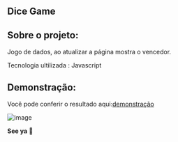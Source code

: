## Dice Game


## Sobre o projeto:

Jogo de dados, ao atualizar a página mostra o vencedor.

Tecnologia ultilizada : Javascript

## Demonstração:

Você pode conferir o resultado aqui:[demonstração]()

![image](https://user-images.githubusercontent.com/63968296/110223405-3fd47280-7eb5-11eb-8674-2a277216e4ef.png)


**See ya** 🚀


